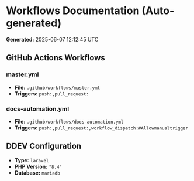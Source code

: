 # Workflows Documentation (Auto-generated)

**Generated:** 2025-06-07 12:12:45 UTC

## GitHub Actions Workflows

### master.yml
- **File:** `.github/workflows/master.yml`
- **Triggers:** `push:,pull_request:`

### docs-automation.yml
- **File:** `.github/workflows/docs-automation.yml`
- **Triggers:** `push:,pull_request:,workflow_dispatch:#Allowmanualtrigger`


## DDEV Configuration
- **Type:** `laravel`
- **PHP Version:** `"8.4"`
- **Database:** `mariadb`

